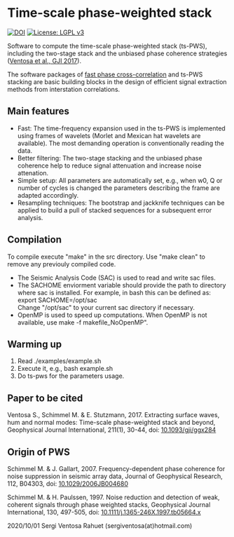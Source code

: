Time-scale phase-weighted stack
===============================

[![DOI](https://www.zenodo.org/badge/DOI/10.5281/zenodo.1154588.svg)](https://doi.org/10.5281/zenodo.1154588)
[![License: LGPL v3](https://img.shields.io/badge/License-LGPL%20v3-blue.svg)](https://www.gnu.org/licenses/lgpl-3.0)

Software to compute the time-scale phase-weighted stack (ts-PWS), including the 
two-stage stack and the unbiased phase coherence strategies ([Ventosa et al., GJI 2017](https://doi.org/10.1093/gji/ggx284)).

The software packages of [fast phase cross-correlation](https://github.com/sergiventosa/FastPCC) 
and ts-PWS stacking are basic building blocks in the design of efficient 
signal extraction methods from interstation correlations.

Main features
-------------
 * Fast: The time-frequency expansion used in the ts-PWS is implemented using frames
   of wavelets (Morlet and Mexican hat wavelets are available). The most demanding 
   operation is conventionally reading the data.
 * Better filtering: The two-stage stacking and the unbiased phase coherence help
   to reduce signal attenuation and increase noise attenation.
 * Simple setup: All parameters are automatically set, e.g., when w0, Q or number of 
   cycles is changed the parameters describing the frame are adapted accordingly.
 * Resampling techniques: The bootstrap and jackknife techniques can be applied to 
   build a pull of stacked sequences for a subsequent error analysis.

Compilation
-----------
To compile execute "make" in the src directory. Use "make clean" to remove 
any previouly compiled code.

 * The Seismic Analysis Code (SAC) is used to read and write sac files.
 * The SACHOME enviorment variable should provide the path to directory where sac is
   installed. For example, in bash this can be defined as:  
   export SACHOME=/opt/sac  
   Change "/opt/sac" to your current sac directory if necessary.
 * OpenMP is used to speed up computations. When OpenMP is not available, use 
   make -f makefile_NoOpenMP".

Warming up
----------
 1. Read ./examples/example.sh
 2. Execute it, e.g., bash example.sh
 3. Do ts-pws for the parameters usage.
 
Paper to be cited
-----------------
Ventosa S., Schimmel M. & E. Stutzmann, 2017. Extracting surface waves, hum and 
normal modes: Time-scale phase-weighted stack and beyond, Geophysical Journal 
International, 211(1), 30-44, doi: [10.1093/gji/ggx284](https://doi.org/10.1093/gji/ggx284)

Origin of PWS
-------------
Schimmel M. & J. Gallart, 2007. Frequency-dependent phase coherence for noise 
suppression in seismic array data, Journal of Geophysical Research, 112, B04303, 
doi: [10.1029/2006JB004680](https://doi.org/10.1029/2006JB004680)

Schimmel M. & H. Paulssen, 1997. Noise reduction and detection of weak, coherent 
signals through phase weighted stacks, Geophysical Journal International, 130, 
497-505, doi: [10.1111/j.1365-246X.1997.tb05664.x](https://doi.org/10.1111/j.1365-246X.1997.tb05664.x)

2020/10/01 Sergi Ventosa Rahuet (sergiventosa(at)hotmail.com)
